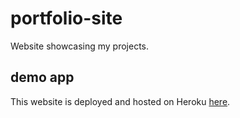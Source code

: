 # portfolio-site

Website showcasing my projects.

## demo app

This website is deployed and hosted on Heroku <a href="https://aleckondichook.dev">here</a>.